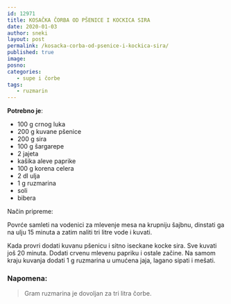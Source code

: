 ```yaml
---
id: 12971
title: KOSAČKA ČORBA OD PŠENICE I KOCKICA SIRA
date: 2020-01-03
author: sneki
layout: post
permalink: /kosacka-corba-od-psenice-i-kockica-sira/
published: true
image: 
posno: 
categories:
   - supe i čorbe
tags:
   - ruzmarin
---
```

**Potrebno je**:

* 100 g crnog luka
* 200 g kuvane pšenice
* 200 g sira 
* 100 g šargarepe
* 2 jajeta 
* kašika aleve paprike
* 100 g korena celera 
* 2 dl ulja
* 1 g ruzmarina
* soli
* bibera

Način pripreme:

Povrće samleti na vodenici za mlevenje mesa na krupniju šajbnu, dinstati ga na ulju 15 minuta a zatim
naliti tri litre vode i kuvati. 

Kada provri dodati kuvanu pšenicu i sitno iseckane kocke sira. Sve kuvati još 20 minuta. Dodati crvenu mlevenu papriku i ostale začine. Na samom kraju kuvanja dodati 1 g ruzmarina u umućena jaja, lagano sipati i mešati. 

### Napomena:
> Gram ruzmarina je dovoljan za tri litra čorbe.

 
  

